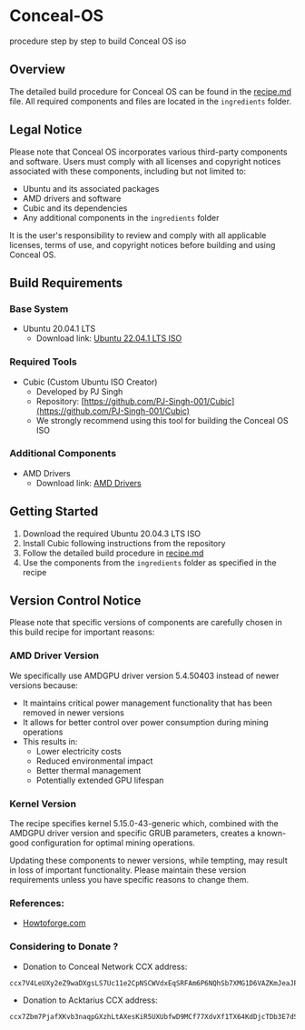 # Conceal-OS
procedure step by step to build Conceal OS iso
## Overview
The detailed build procedure for Conceal OS can be found in the [recipe.md](recipe.md) file. All required components and files are located in the `ingredients` folder.

## Legal Notice
Please note that Conceal OS incorporates various third-party components and software. Users must comply with all licenses and copyright notices associated with these components, including but not limited to:
- Ubuntu and its associated packages
- AMD drivers and software
- Cubic and its dependencies
- Any additional components in the `ingredients` folder

It is the user's responsibility to review and comply with all applicable licenses, terms of use, and copyright notices before building and using Conceal OS.

## Build Requirements

### Base System
- Ubuntu 20.04.1 LTS
  - Download link: [Ubuntu 22.04.1 LTS ISO](https://releases.ubuntu.com/22.04/ubuntu-22.04.1-desktop-amd64.iso)

### Required Tools
- Cubic (Custom Ubuntu ISO Creator)
  - Developed by PJ Singh
  - Repository: [https://github.com/PJ-Singh-001/Cubic](https://github.com/PJ-Singh-001/Cubic)
  - We strongly recommend using this tool for building the Conceal OS ISO

### Additional Components
- AMD Drivers
  - Download link: [AMD Drivers](...)

## Getting Started
1. Download the required Ubuntu 20.04.3 LTS ISO
2. Install Cubic following instructions from the repository
3. Follow the detailed build procedure in [recipe.md](recipe.md)
4. Use the components from the `ingredients` folder as specified in the recipe

## Version Control Notice
Please note that specific versions of components are carefully chosen in this build recipe for important reasons:

### AMD Driver Version
We specifically use AMDGPU driver version 5.4.50403 instead of newer versions because:
- It maintains critical power management functionality that has been removed in newer versions
- It allows for better control over power consumption during mining operations
- This results in:
  - Lower electricity costs
  - Reduced environmental impact
  - Better thermal management
  - Potentially extended GPU lifespan

### Kernel Version
The recipe specifies kernel 5.15.0-43-generic which, combined with the AMDGPU driver version and specific GRUB parameters, creates a known-good configuration for optimal mining operations.

Updating these components to newer versions, while tempting, may result in loss of important functionality. Please maintain these version requirements unless you have specific reasons to change them.

### References:
* [Howtoforge.com](https://www.howtoforge.com/how-to-block-package-and-kernel-updates-in-debian-ubuntu/)

### Considering to Donate ?
* Donation to Conceal Network CCX address:
```
ccx7V4LeUXy2eZ9waDXgsLS7Uc11e2CpNSCWVdxEqSRFAm6P6NQhSb7XMG1D6VAZKmJeaJP37WYQg84zbNrPduTX2whZ5pacfj
```
* Donation to Acktarius CCX address:
```
ccx7Zbm7PjafXKvb3naqpGXzhLtAXesKiR5UXUbfwD9MCf77XdvXf1TX64KdDjcTDb3E7dS6MGE2GKT3w4DuCb8H9dwvWWGuof
```